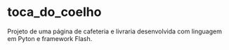 # toca_do_coelho
Projeto de uma página de cafeteria e livraria desenvolvida com linguagem em Pyton e framework Flash.
